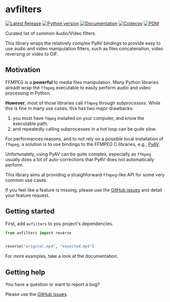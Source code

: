 # avfilters

[![Latest Release][pypi-version-badge]][pypi-version-url]
[![Python version][pypi-python-version-badge]][pypi-version-url]
[![Documentation][documentation-badge]][documentation-url]
[![Codecov][codecov-badge]][codecov-url]
[![PDM][pdm-badge]][pdm-url]

Curated list of common Audio/Video filters.

This library wraps the relatively complex PyAV bindings to provide
easy to use audio and video manipulation filters, such as files
concatenation, video reversing or video to GIF.

## Motivation

FFMPEG is a **powerful** to media files manipulation. Many
Python libraries alreadt wrap the `ffmpeg` executable to
easily perform audio and video processing in Python.

**However**, most of those libraries call `ffmpeg`
through *subprocesses*. While this is fine in many
use cases, this has two major drawbacks:

1. you must have `fmpeg` installed on your computer,
   and know the executable path;
2. and repeatedly calling subprocesses in a hot loop can
   be *quite* slow.

For performances reasons, and to not rely on a *possible*
local installation of `ffmpeg`, a solution is to use
bindings to the FFMPEG C libraries, e.g.,
[PyAV](https://github.com/PyAV-Org/PyAV).

Unfortunately, using PyAV can be quite complex,
especially as `ffmpeg` usually does a lot of
auto-corrections that PyAV does not automatically
perform.

This library aims at providing a straighforward
`ffmpeg`-like API for some very common use cases.

If you feel like a feature is missing, please
use the
[GitHub issues](https://github.com/jeertmans/avfilters/issues)
and detail your feature request.

## Getting started

First, add `avfilters` to you project's dependencies.

```python
from avfilters import reverse


reverse("original.mp4", "expected.mp4")
```

For more examples, take a look at the documentation.

## Getting help

You have a question or want to report a bug?

Please use the
[GitHub issues](https://github.com/jeertmans/avfilters/issues).

[pypi-version-badge]: https://img.shields.io/pypi/v/avfilters?label=avfilters&color=blueviolet
[pypi-version-url]: https://pypi.org/project/avfilters/
[pypi-python-version-badge]: https://img.shields.io/pypi/pyversions/avfilters?color=orange
[documentation-badge]: https://readthedocs.org/projects/differt/badge/?version=latest
[documentation-url]: https://differt.readthedocs.io/latest/?badge=latest
[codecov-badge]: https://codecov.io/gh/jeertmans/avfilters/branch/main/graph/badge.svg?token=8P4DY9JCE4
[codecov-url]: https://codecov.io/gh/jeertmans/avfilters
[pdm-badge]: https://img.shields.io/badge/pdm-managed-blueviolet
[pdm-url]: https://pdm-project.org
